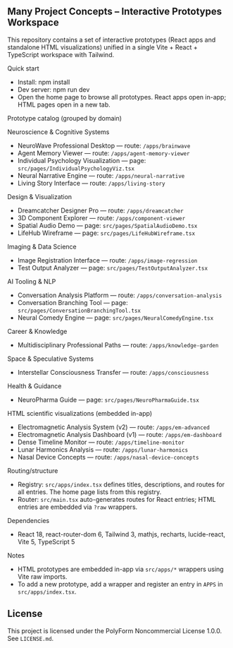 Many Project Concepts – Interactive Prototypes Workspace
--------------------------------------------------------

This repository contains a set of interactive prototypes (React apps and standalone HTML visualizations) unified in a single Vite + React + TypeScript workspace with Tailwind.

Quick start
- Install: npm install
- Dev server: npm run dev
- Open the home page to browse all prototypes. React apps open in-app; HTML pages open in a new tab.

Prototype catalog (grouped by domain)

Neuroscience & Cognitive Systems
- NeuroWave Professional Desktop — route: `/apps/brainwave`
- Agent Memory Viewer — route: `/apps/agent-memory-viewer`
- Individual Psychology Visualization — page: `src/pages/IndividualPsychologyViz.tsx`
- Neural Narrative Engine — route: `/apps/neural-narrative`
- Living Story Interface — route: `/apps/living-story`

Design & Visualization
- Dreamcatcher Designer Pro — route: `/apps/dreamcatcher`
- 3D Component Explorer — route: `/apps/component-viewer`
- Spatial Audio Demo — page: `src/pages/SpatialAudioDemo.tsx`
- LifeHub Wireframe — page: `src/pages/LifeHubWireframe.tsx`

Imaging & Data Science
- Image Registration Interface — route: `/apps/image-regression`
- Test Output Analyzer — page: `src/pages/TestOutputAnalyzer.tsx`

AI Tooling & NLP
- Conversation Analysis Platform — route: `/apps/conversation-analysis`
- Conversation Branching Tool — page: `src/pages/ConversationBranchingTool.tsx`
- Neural Comedy Engine — page: `src/pages/NeuralComedyEngine.tsx`

Career & Knowledge
- Multidisciplinary Professional Paths — route: `/apps/knowledge-garden`

Space & Speculative Systems
- Interstellar Consciousness Transfer — route: `/apps/consciousness`

Health & Guidance
- NeuroPharma Guide — page: `src/pages/NeuroPharmaGuide.tsx`

HTML scientific visualizations (embedded in-app)
- Electromagnetic Analysis System (v2) — route: `/apps/em-advanced`
- Electromagnetic Analysis Dashboard (v1) — route: `/apps/em-dashboard`
- Dense Timeline Monitor — route: `/apps/timeline-monitor`
- Lunar Harmonics Analysis — route: `/apps/lunar-harmonics`
- Nasal Device Concepts — route: `/apps/nasal-device-concepts`

Routing/structure
- Registry: `src/apps/index.tsx` defines titles, descriptions, and routes for all entries. The home page lists from this registry.
- Router: `src/main.tsx` auto-generates routes for React entries; HTML entries are embedded via `?raw` wrappers.

Dependencies
- React 18, react-router-dom 6, Tailwind 3, mathjs, recharts, lucide-react, Vite 5, TypeScript 5

Notes
- HTML prototypes are embedded in-app via `src/apps/*` wrappers using Vite raw imports.
- To add a new prototype, add a wrapper and register an entry in `APPS` in `src/apps/index.tsx`.

License
-------
This project is licensed under the PolyForm Noncommercial License 1.0.0. See `LICENSE.md`.
